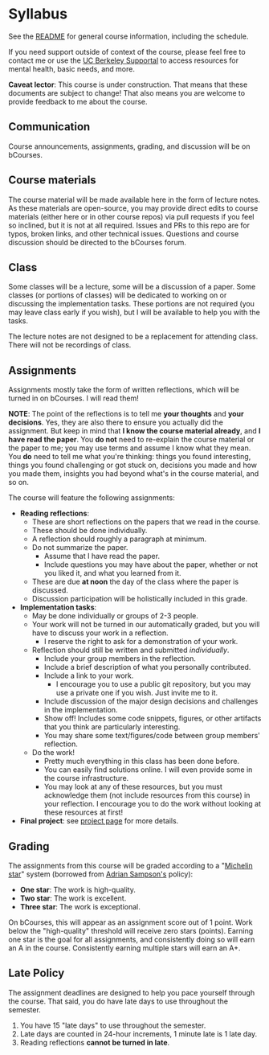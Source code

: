 # Syllabus

See the [README](README.md) for general course information, including the schedule.

If you need support outside of context of the course,
 please feel free to contact me 
 or use the [UC Berkeley Supportal](https://supportal.berkeley.edu/home)
 to access resources for mental health, basic needs, and more.

**Caveat lector**:
 This course is under construction.
 That means that these documents are subject to change!
 That also means you are welcome to provide feedback to me about the course.

## Communication

Course announcements, assignments, grading, and discussion will be on bCourses.

## Course materials

The course material will be made available here in the form of lecture notes.
As these materials are open-source,
 you may provide direct edits to course materials (either here or in other course repos)
 via pull requests if you feel so inclined, but it is not at all required.
Issues and PRs to this repo are for typos, broken links, and other technical issues.
Questions and course discussion should be directed to the bCourses forum.

## Class

Some classes will be a lecture, 
 some will be a discussion of a paper.
Some classes (or portions of classes) 
 will be dedicated to working on or discussing the implementation tasks.
These portions are not required (you may leave class early if you wish), 
 but I will be available to help you with the tasks.

The lecture notes are not designed to be a replacement for attending class.
There will not be recordings of class.

## Assignments

Assignments mostly take the form of written reflections, 
 which will be turned in on bCourses.
I will read them!

**NOTE**: The point of the reflections is to tell me **your thoughts** and **your decisions**.
Yes, they are also there to ensure you actually did the assignment. 
But keep in mind that **I know the course material already**, and **I have read the paper**.
You **do not** need to re-explain the course material or the paper to me;
 you may use terms and assume I know what they mean.
You **do** need to tell me what you're thinking:
 things you found interesting,
 things you found challenging or got stuck on,
 decisions you made and how you made them,
 insights you had beyond what's in the course material,
 and so on.

The course will feature the following assignments:
- **Reading reflections**:
  - These are short reflections on the papers that we read in the course.
  - These should be done individually.
  - A reflection should roughly a paragraph at minimum.
  - Do not summarize the paper.
    - Assume that I have read the paper.
    - Include questions you may have about the paper, 
        whether or not you liked it, 
        and what you learned from it.
  - These are due **at noon** the day of the class where the paper is discussed.
  - Discussion participation will be holistically included in this grade.
- **Implementation tasks**:
  - May be done individually or groups of 2-3 people.
  - Your work will not be turned in our automatically graded, 
    but you will have to discuss your work in a reflection.
    - I reserve the right to ask for a demonstration of your work.
  - Reflection should still be written and submitted _individually_.
    - Include your group members in the reflection.
    - Include a brief description of what you personally contributed.
    - Include a link to your work.
      - I encourage you to use a public git repository, 
        but you may use a private one if you wish. 
        Just invite me to it.
    - Include discussion of the major design decisions and challenges in the implementation.
    - Show off! Includes some code snippets, figures, or other artifacts that you think are particularly interesting.
    - You may share some text/figures/code between group members' reflection.
  - Do the work!
    - Pretty much everything in this class has been done before.
    - You can easily find solutions online. I will even provide some in the course infrastructure.
    - You may look at any of these resources, 
      but you must acknowledge them (not include resources from this course) in your reflection.
      I encourage you to do the work without looking at these resources at first!
- **Final project**: see [project page](project.md) for more details.

## Grading

The assignments from this course will be graded according to 
 a "[Michelin star](https://en.wikipedia.org/wiki/Michelin_Guide#Stars)" system
 (borrowed from [Adrian Sampson's](https://www.cs.cornell.edu/courses/cs6120/2023fa/syllabus/#grading) policy):
- **One star**: The work is high-quality.
- **Two star**: The work is excellent.
- **Three star**: The work is exceptional.

On bCourses, this will appear as an assignment score out of 1 point. 
Work below the "high-quality" threshold will receive zero stars (points).
Earning one star is the goal for all assignments, and consistently doing so will earn an A in the course.
Consistently earning multiple stars will earn an A+.

## Late Policy

The assignment deadlines are designed to help you pace yourself through the course.
That said, you do have late days to use throughout the semester.

1. You have 15 "late days" to use throughout the semester.
2. Late days are counted in 24-hour increments, 1 minute late is 1 late day.
3. Reading reflections **cannot be turned in late**.